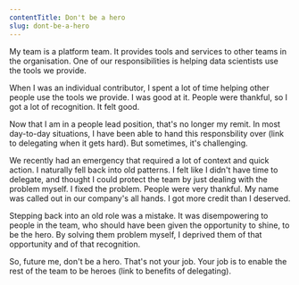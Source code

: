 ```yaml
---
contentTitle: Don't be a hero
slug: dont-be-a-hero
---
```


My team is a platform team. It provides tools and services to other teams in the organisation. One of our responsibilities is helping data scientists use the tools we provide.

When I was an individual contributor, I spent a lot of time helping other people use the tools we provide. I was good at it. People were thankful, so I got a lot of recognition. It felt good.

Now that I am in a people lead position, that's no longer my remit. In most day-to-day situations, I have been able to hand this responsbility over (link to delegating when it gets hard). But sometimes, it's challenging.

We recently had an emergency that required a lot of context and quick action. I naturally fell back into old patterns. I felt like I didn't have time to delegate, and thought I could protect the team by just dealing with the problem myself. I fixed the problem. People were very thankful. My name was called out in our company's all hands. I got more credit than I deserved.

Stepping back into an old role was a mistake. It was disempowering to people in the team, who should have been given the opportunity to shine, to be the hero. By solving them problem myself, I deprived them of that opportunity and of that recognition.

So, future me, don't be a hero. That's not your job. Your job is to enable the rest of the team to be heroes (link to benefits of delegating).
